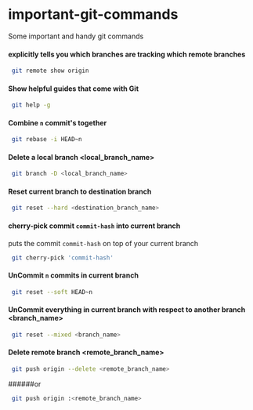 # important-git-commands
Some important and handy git commands

#### explicitly tells you which branches are tracking which remote branches
```sh
 git remote show origin
```

#### Show helpful guides that come with Git
```sh
 git help -g
```

#### Combine `n` commit's together
```sh
 git rebase -i HEAD~n
```


#### Delete a local branch <local_branch_name>
```sh
 git branch -D <local_branch_name>
```

#### Reset current branch to destination branch
```sh
 git reset --hard <destination_branch_name>
```

#### cherry-pick commit `commit-hash` into current branch
puts the commit `commit-hash` on top of your current branch
```sh
 git cherry-pick 'commit-hash'
```

#### UnCommit `n` commits in current branch
```sh
 git reset --soft HEAD~n
```

#### UnCommit everything in current branch with respect to another branch <branch_name>
```sh
 git reset --mixed <branch_name>
```

#### Delete remote branch <remote_branch_name>
```sh
 git push origin --delete <remote_branch_name>
```
######or
```sh
 git push origin :<remote_branch_name>
```
